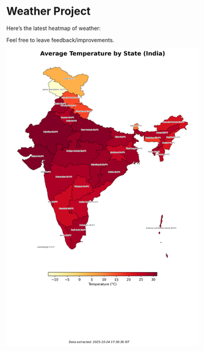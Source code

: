 # Weather Project

Here’s the latest heatmap of weather:

Feel free to leave feedback/improvements.

![India Heatmap](docs/assets/india_heatmap.png?v=FB6A66)
